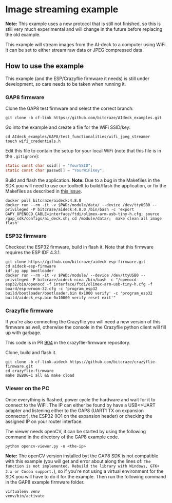 # Image streaming example

**Note:** This example uses a new protocol that is still not finished, so this is
still very much experimental and will change in the future before replacing the old example.

This example will stream images from the AI-deck to a computer using WiFi. It can be set to
either stream raw data or JPEG compressed data.

## How to use the example

This example (and the ESP/Crazyflie firmware it needs) is still under development, so care needs to
be taken when running it.

### GAP8 firmware

Clone the GAP8 test firmware and select the correct branch:

```text
git clone -b cf-link https://github.com/bitcraze/AIdeck_examples.git
```

Go into the example and create a file for the WiFi SSID/key:
```text
cd AIdeck_examples/GAP8/test_functionalities/wifi_jpeg_streamer
touch wifi_credentials.h
```

Edit this file to contain the setup for your local WiFi (note that this file is in the ```.gitignore```):
```c
static const char ssid[] = "YourSSID";
static const char passwd[] = "YourWiFiKey";
```

Build and flash the application. **Note:** Due to a bug in the Makefiles in the SDK you will need to use
our toolbelt to build/flash the application, or fix the Makefiles as described in [this issue](https://github.com/GreenWaves-Technologies/gap_sdk/issues/266).

```text
docker pull bitcraze/aideck:4.8.0
docker run --rm -it -v $PWD:/module/data/ --device /dev/ttyUSB0 --privileged -P bitcraze/aideck:4.8.0 /bin/bash -c 'export GAPY_OPENOCD_CABLE=interface/ftdi/olimex-arm-usb-tiny-h.cfg; source /gap_sdk/configs/ai_deck.sh; cd /module/data/;  make clean all image flash'
```

### ESP32 firmware

Checkout the ESP32 firmware, build in flash it. Note that this firmware requires the ESP IDF 4.3.1.

```text
git clone https://github.com/bitcraze/aideck-esp-firmware.git
cd aideck-esp-firmware
idf.py app bootloader
docker run --rm -it -v $PWD:/module/ --device /dev/ttyUSB0 --privileged -P bitcraze/aideck-nina /bin/bash -c "/openocd-esp32/bin/openocd -f interface/ftdi/olimex-arm-usb-tiny-h.cfg -f board/esp-wroom-32.cfg -c 'program_esp32 build/bootloader/bootloader.bin 0x1000 verify' -c 'program_esp32 build/aideck_esp.bin 0x10000 verify reset exit'"
```

### Crazyflie firmware

If you're also connecting the Crazyflie you will need a new version of this firmware as well, otherwise the console
in the Crazyflie python client will fill up with garbage.

This code is in PR [904](https://github.com/bitcraze/crazyflie-firmware/pull/904) in the crazyflie-firmware repository.

Clone, build and flash it.

```text
git clone -b cf-link-aideck https://github.com/bitcraze/crazyflie-firmware.git
cd crazyflie-firmware
make DEBUG=1 all && make cload
```

### Viewer on the PC

Once everything is flashed, power cycle the hardware and wait for it to connect to the WiFi. The IP
can either be found by have a USB<>UART adapter and listening either to the GAP8 (UART1 TX on expansion connector),
the ESP32 (IO1 on the expansion header) or checking the assigned IP on your router interface.

The viewer needs openCV, it can be started by using the following command in the directory of the GAP8 example
code.

```text
python opencv-viewer.py -n <the-ip>
```

**Note:** The openCV version installed byt the GAP8 SDK is not compatible with this example (you will get and error
about along the lines of: ```The function is not implemented. Rebuild the library with Windows, GTK+ 2.x or Cocoa support.```), so if you're
not using a virtual environment for the SDK you will have to do it for the example. Then run the following command
in the GAP8 example firmware folder.

```text
virtualenv venv
venv/bin/activate
```
